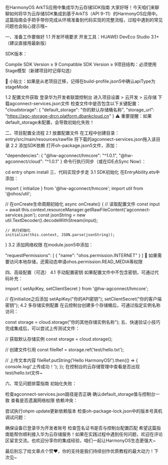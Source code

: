 在HarmonyOS ArkTS应用中集成华为云存储SDK指南
大家好呀！今天咱们来聊聊如何将华为云存储SDK集成到基于ArkTS（API 9-11）的HarmonyOS应用中。这篇指南会手把手带你完成从环境准备到代码实现的完整流程，过程中遇到的常见问题也会贴心提示哦~

一、准备工作要做好
1.1 开发环境要求
​​开发工具​​：HUAWEI DevEco Studio 3.1+（建议直接用最新版）

​​SDK版本​​：

Compile SDK Version ≥ 9
Compatible SDK Version ≥ 9
​​项目结构​​：必须使用Stage模型（新建项目时记得勾选）

📢 小贴士：如果是从老项目迁移，记得在build-profile.json5中确认apiType为stageMode

1.2 配置文件获取
登录华为开发者联盟控制台
进入​​项目设置 > 云开发 > 云存储​​
下载agconnect-services.json文件
检查文件中是否包含以下关键配置：
"cloudstorage": {
    "default_storage": "你的默认存储桶名称", 
    "storage_url": "https://agc-storage-drcn.platform.dbankcloud.cn"
}
⚠️ 重要提醒：如果default_storage未配置，会导致初始化失败！

二、项目配置全流程
2.1 放置配置文件
在工程中创建目录：entry/src/main/resources/rawfile
将下载的agconnect-services.json拖入该目录
2.2 添加SDK依赖
打开oh-package.json5文件，添加：

"dependencies": {
    "@hw-agconnect/hmcore": "^1.0.1",
    "@hw-agconnect/cloud": "^1.0.1"
}
命令行执行同步（或在IDE点Sync Now）：

cd entry
ohpm install
三、代码实现步步走
3.1 SDK初始化
在EntryAbility.ets中添加：

import { initialize } from '@hw-agconnect/hmcore';
import util from '@ohos/util';

// 在onCreate生命周期初始化
async onCreate() {
    // 读取配置文件
    const input = await this.context.resourceManager.getRawFileContent('agconnect-services.json');
    const jsonString = new util.TextDecoder().decodeWithStream(input);
    
    // 执行初始化
    initialize(this.context, JSON.parse(jsonString));
}
3.2 添加网络权限
在module.json5中添加：

"requestPermissions": [
    {
        "name": "ohos.permission.INTERNET"
    }
]
🔐 如果需要访问本地存储，还需动态申请ohos.permission.READ_MEDIA等权限

四、高级配置（可选）
4.1 手动配置密钥
如果配置文件中不包含密钥，可通过代码补充：

import { setApiKey, setClientSecret } from '@hw-agconnect/hmcore';

// 在initialize之后添加
setApiKey("你的API密钥");
setClientSecret("你的客户端密钥");
4.2 多存储实例配置
在云控制台创建多个存储桶后，可通过指定实例名称访问：

const storage = cloud.storage("你的其他存储实例名称");
五、快速验证小技巧
完成集成后，可以尝试上传测试文件：

// 获取默认存储实例
const storage = cloud.storage();

// 创建文件引用
const fileRef = storage.ref('test/hello.txt');

// 上传文本内容
fileRef.putString('Hello HarmonyOS!').then(() => {
    console.log('上传成功！');
});
在控制台的云存储管理中查看是否出现test/hello.txt文件~

六、常见问题排雷指南
​​初始化失败​​：

检查agconnect-services.json路径是否正确
确认default_storage值与控制台一致
查看是否遗漏网络权限
​​依赖冲突​​：

尝试执行ohpm update更新依赖版本
检查oh-package-lock.json中的版本号
​​真机调试问题​​：

确保设备已登录华为开发者账号
检查签名证书是否与控制台配置匹配
希望这篇指南能帮你顺利接入华为云存储服务！如果在实践过程中遇到任何问题，欢迎在评论区留言交流。也欢迎分享你的集成经验，咱们一起让HarmonyOS生态更强大~

最后别忘了给文章点个赞❤️，你的支持是我们持续创作优质教程的最大动力！下次见~